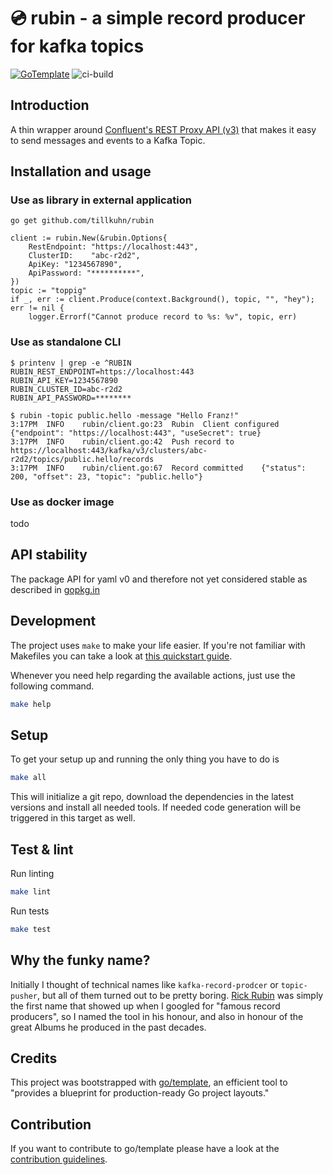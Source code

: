 # 💿 rubin - a simple record producer for kafka topics

[![GoTemplate](https://img.shields.io/badge/go/template-black?logo=go)](https://github.com/SchwarzIT/go-template)
![ci-build](https://github.com/tillkuhn/rubin/workflows/main/badge.svg)

## Introduction

A thin wrapper around [Confluent's  REST Proxy API (v3)](https://docs.confluent.io/platform/current/kafka-rest/api.html#records-v3) that makes it easy to send messages and events to a Kafka Topic.

## Installation and usage

### Use as library in external application


```
go get github.com/tillkuhn/rubin
```
```
client := rubin.New(&rubin.Options{
	RestEndpoint: "https://localhost:443",
	ClusterID:    "abc-r2d2",
	ApiKey: "1234567890",
	ApiPassword: "**********",
})
topic := "toppig"
if _, err := client.Produce(context.Background(), topic, "", "hey"); err != nil {
	logger.Errorf("Cannot produce record to %s: %v", topic, err)

```
### Use as standalone CLI

```
$ printenv | grep -e ^RUBIN
RUBIN_REST_ENDPOINT=https://localhost:443
RUBIN_API_KEY=1234567890
RUBIN_CLUSTER_ID=abc-r2d2
RUBIN_API_PASSWORD=********
```
```
$ rubin -topic public.hello -message "Hello Franz!"
3:17PM	INFO	rubin/client.go:23	Rubin  Client configured	{"endpoint": "https://localhost:443", "useSecret": true}
3:17PM	INFO	rubin/client.go:42	Push record to https://localhost:443/kafka/v3/clusters/abc-r2d2/topics/public.hello/records
3:17PM	INFO	rubin/client.go:67	Record committed	{"status": 200, "offset": 23, "topic": "public.hello"}
```

### Use as docker image

todo


## API stability

The package API for yaml v0 and therefore not yet considered stable as described in [gopkg.in](https://gopkg.in)

## Development

The project uses `make` to make your life easier. If you're not familiar with Makefiles you can take a look at [this quickstart guide](https://makefiletutorial.com).

Whenever you need help regarding the available actions, just use the following command.

```bash
make help
```

## Setup

To get your setup up and running the only thing you have to do is

```bash
make all
```

This will initialize a git repo, download the dependencies in the latest versions and install all needed tools.
If needed code generation will be triggered in this target as well.

## Test & lint

Run linting

```bash
make lint
```

Run tests

```bash
make test
```


## Why the funky name?

Initially I thought of technical names like `kafka-record-prodcer` or `topic-pusher`, but all of them turned out to be pretty boring. [Rick Rubin](https://en.wikipedia.org/wiki/Rick_Rubin) was simply the first name that showed up when I googled for "famous record producers", so I named the tool in his honour, and also in honour of the great Albums he produced in the past decades.   

## Credits

This project was bootstrapped with [go/template](https://github.com/SchwarzIT/go-template), an efficient tool to "provides a blueprint for production-ready Go project layouts."

## Contribution
If you want to contribute to go/template please have a look at the [contribution guidelines](./CONTRIBUTING.md).

